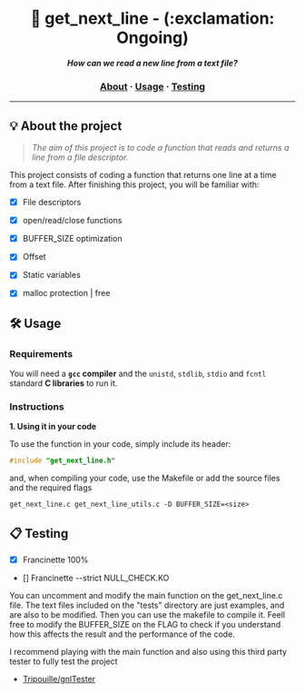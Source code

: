 <h1 align="center">
	📖 get_next_line - (:exclamation: Ongoing)
</h1>

<p align="center">
	<b><i>How can we read a new line from a text file?</i></b><br>

<h3 align="center">
	<a href="#%EF%B8%8F-about">About</a>
	<span> · </span>
	<a href="#%EF%B8%8F-usage">Usage</a>
	<span> · </span>
	<a href="#-testing">Testing</a>
</h3>

---

## 💡 About the project

> _The aim of this project is to code a function that reads and returns a line from a file descriptor._

This project consists of coding a function that returns one line at a time from a text file.
After finishing this project, you will be familiar with:
	
- [x] File descriptors 
- [x] open/read/close functions
- [x] BUFFER_SIZE optimization
- [x] Offset
- [x] Static variables
- [x] malloc protection | free


## 🛠️ Usage

### Requirements

You will need a **`gcc` compiler** and the `unistd`, `stdlib`, `stdio` and `fcntl` standard **C libraries** to run it.

### Instructions

**1. Using it in your code**

To use the function in your code, simply include its header:

```C
#include "get_next_line.h"
```

and, when compiling your code, use the Makefile or add the source files and the required flags

```shell
get_next_line.c get_next_line_utils.c -D BUFFER_SIZE=<size>
```

## 📋 Testing

- [x] Francinette 100% 
- [] Francinette --strict NULL_CHECK.KO

You can uncomment and modify the main function on the get_next_line.c file.
The text files included on the "tests" directory are just examples, and are also to be modified.
Then you can use the makefile to compile it. Feell free to modify the BUFFER_SIZE on the FLAG to check if you understand how this affects the result and the performance of the code.

I recommend playing with the main function and also using this third party tester to fully test the project

* [Tripouille/gnlTester](https://github.com/Tripouille/gnlTester)
